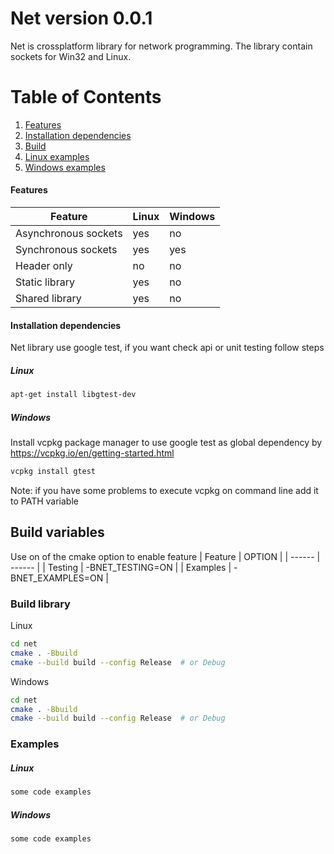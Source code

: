 # Net version 0.0.1
Net is crossplatform library for network programming.
The library contain sockets for Win32 and Linux.

# Table of Contents
1. [Features](#features)
2. [Installation dependencies](#installation-dependencies)
3. [Build](#third-example)
4. [Linux examples](#linux-examples)
5. [Windows examples](#windows-examples)

#### Features
| Feature | Linux | Windows |
| ------ | ------ | ------ |
| Asynchronous sockets  | yes | no|
| Synchronous sockets  | yes | yes |
| Header only | no | no |
| Static library | yes | no |
| Shared library | yes | no |

#### Installation dependencies
Net library use google test, if you want check api or unit testing follow steps
##### Linux
```sh
apt-get install libgtest-dev
```
##### Windows
Install vcpkg package manager to use google test as global dependency by https://vcpkg.io/en/getting-started.html

```sh
vcpkg install gtest
```
Note: if you have some problems to execute vcpkg on command line add it to PATH variable

## Build variables
Use on of the cmake option to enable feature
| Feature | OPTION |
| ------ | ------ |
| Testing  | -BNET_TESTING=ON |
| Examples | -BNET_EXAMPLES=ON |


### Build library
Linux
```sh
cd net
cmake . -Bbuild
cmake --build build --config Release  # or Debug
```
Windows
```sh
cd net
cmake . -Bbuild
cmake --build build --config Release  # or Debug
```
### Examples
##### Linux
```sh
some code examples
```
##### Windows
```sh
some code examples
```
